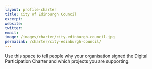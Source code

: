 ```yaml
---
layout: profile-charter
title: City of Edinburgh Council
excerpt: 
website: 
twitter: 
email: 
image: /images/charter/city-edinburgh-council.jpg
permalink: /charter/city-edinburgh-council/
---
```


Use this space to tell people why your organisation signed the Digital Participation Charter and which projects you are supporting.